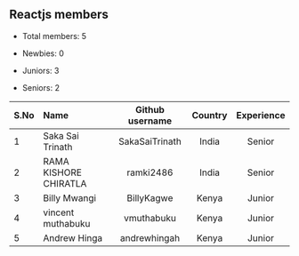 ## Reactjs members

-   Total members: 5

-   Newbies: 0
-   Juniors: 3
-   Seniors: 2

| S.No | Name                  | Github username | Country | Experience |
| :--- | :-------------------- | :-------------: | :-----: | :--------: |
| 1    | Saka Sai Trinath      | SakaSaiTrinath  |  India  |   Senior   |
| 2    | RAMA KISHORE CHIRATLA |    ramki2486    |  India  |   Senior   |
| 3    | Billy Mwangi          |   BillyKagwe    |  Kenya  |   Junior   |
| 4    | vincent muthabuku     |   vmuthabuku    |  Kenya  |   Junior   |
| 5    | Andrew Hinga          |  andrewhingah   |  Kenya  |   Junior   |
